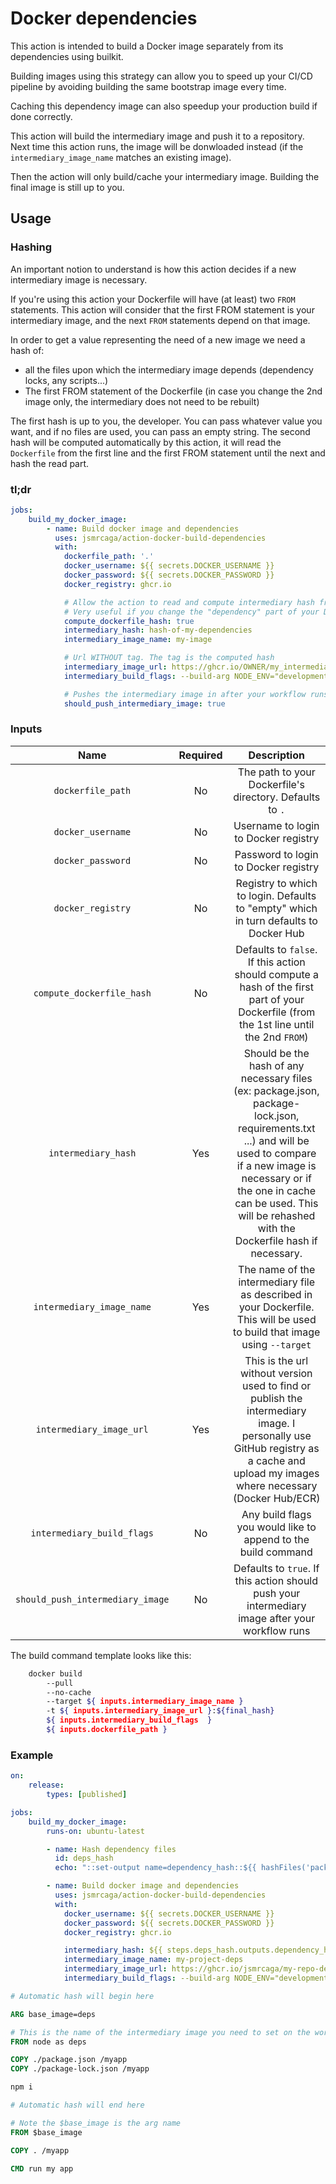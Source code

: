 # Docker dependencies

This action is intended to build a Docker image separately from its dependencies using builkit.

Building images using this strategy can allow you to speed up your CI/CD pipeline
by avoiding building the same bootstrap image every time.

Caching this dependency image can also speedup your production build if done correctly.

This action will build the intermediary image and push it to a repository.
Next time this action runs, the image will be donwloaded instead (if the `intermediary_image_name` matches an existing image).

Then the action will only build/cache your intermediary image. Building the final image is still up to you.

## Usage

### Hashing

An important notion to understand is how this action decides if a new intermediary image is necessary.

If you're using this action your Dockerfile will have (at least) two `FROM` statements. This action will consider that the first FROM statement
is your intermediary image, and the next `FROM` statements depend on that image.

In order to get a value representing the need of a new image we need a hash of:
- all the files upon which the intermediary image depends (dependency locks, any scripts...)
- The first FROM statement of the Dockerfile (in case you change the 2nd image only, the intermediary does not need to be rebuilt)

The first hash is up to you, the developer. You can pass whatever value you want, and if no files are used, you can pass an empty string.
The second hash will be computed automatically by this action, it will read the `Dockerfile` from the first line and the first FROM statement until the next and hash the read part.

### tl;dr
```yaml
jobs:
	build_my_docker_image:
		- name: Build docker image and dependencies
		  uses: jsmrcaga/action-docker-build-dependencies
		  with:
		  	dockerfile_path: '.'
		  	docker_username: ${{ secrets.DOCKER_USERNAME }}
		  	docker_password: ${{ secrets.DOCKER_PASSWORD }}
		  	docker_registry: ghcr.io

		  	# Allow the action to read and compute intermediary hash from given hash and Dockerfile
		  	# Very useful if you change the "dependency" part of your Dockerfile
		  	compute_dockerfile_hash: true
		  	intermediary_hash: hash-of-my-dependencies
		  	intermediary_image_name: my-image

		  	# Url WITHOUT tag. The tag is the computed hash
		  	intermediary_image_url: https://ghcr.io/OWNER/my_intermediary_image
		  	intermediary_build_flags: --build-arg NODE_ENV="development"

		  	# Pushes the intermediary image in after your workflow runs
		  	should_push_intermediary_image: true
```

### Inputs

| Name | Required | Description |
|:----:|:--------:|:-----------:|
| `dockerfile_path` | No | The path to your Dockerfile's directory. Defaults to `.` |
| `docker_username` | No | Username to login to Docker registry |
| `docker_password` | No | Password to login to Docker registry |
| `docker_registry` | No | Registry to which to login. Defaults to "empty" which in turn defaults to Docker Hub |
| `compute_dockerfile_hash` | No | Defaults to `false`. If this action should compute a hash of the first part of your Dockerfile (from the 1st line until the 2nd `FROM`) |
| `intermediary_hash` | Yes | Should be the hash of any necessary files (ex: package.json, package-lock.json, requirements.txt ...) and will be used to compare if a new image is necessary or if the one in cache can be used. This will be rehashed with the Dockerfile hash if necessary. |
| `intermediary_image_name` | Yes | The name of the intermediary file as described in your Dockerfile. This will be used to build that image using `--target` |
| `intermediary_image_url` | Yes | This is the url without version used to find or publish the intermediary image. I personally use GitHub registry as a cache and upload my images where necessary (Docker Hub/ECR) |
| `intermediary_build_flags` | No | Any build flags you would like to append to the build command |
| `should_push_intermediary_image` | No | Defaults to `true`. If this action should push your intermediary image after your workflow runs |

The build command template looks like this:
```sh
	docker build 
		--pull
		--no-cache
		--target ${ inputs.intermediary_image_name }
		-t ${ inputs.intermediary_image_url }:${final_hash}
		${ inputs.intermediary_build_flags  }
		${ inputs.dockerfile_path }
```

### Example
```yaml
on:
	release:
		types: [published]

jobs:
	build_my_docker_image:
		runs-on: ubuntu-latest

		- name: Hash dependency files
		  id: deps_hash
		  echo: "::set-output name=dependency_hash::${{ hashFiles('package.json', 'package-lock.json') }}"

		- name: Build docker image and dependencies
		  uses: jsmrcaga/action-docker-build-dependencies
		  with:
			docker_username: ${{ secrets.DOCKER_USERNAME }}
			docker_password: ${{ secrets.DOCKER_PASSWORD }}
			docker_registry: ghcr.io

			intermediary_hash: ${{ steps.deps_hash.outputs.dependency_hash }}
			intermediary_image_name: my-project-deps
			intermediary_image_url: https://ghcr.io/jsmrcaga/my-repo-dependencies
			intermediary_build_flags: --build-arg NODE_ENV="development"
```

```dockerfile
# Automatic hash will begin here

ARG base_image=deps

# This is the name of the intermediary image you need to set on the workflow config
FROM node as deps

COPY ./package.json /myapp
COPY ./package-lock.json /myapp

npm i

# Automatic hash will end here

# Note the $base_image is the arg name
FROM $base_image

COPY . /myapp

CMD run my app
```

